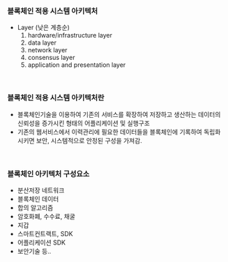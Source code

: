 ### 블록체인 적용 시스템 아키텍처

- Layer (낮은 계층순)
  1. hardware/infrastructure layer
  2. data layer
  3. network layer
  4. consensus layer
  5. application and presentation layer

<br>

### 블록체인 적용 시스템 아키텍처란

- 블록체인기술을 이용하여 기존의 서비스를 확장하여 저장하고 생산하는 데이터의 신뢰성을 증가시킨 형태의 어플리케이션 및 실행구조
- 기존의 웹서비스에서 이력관리에 필요한 데이터들을 블록체인에 기록하여 독립화 시키면 보안, 시스템적으로 안정된 구성을 가져감.

<br>

### 블록체인 아키텍처 구성요소

- 분산저장 네트워크
- 블록체인 데이터
- 합의 알고리즘
- 암호화폐, 수수료, 채굴
- 지갑
- 스마트컨트랙트, SDK
- 어플리케이션 SDK
- 보안기술 등..
